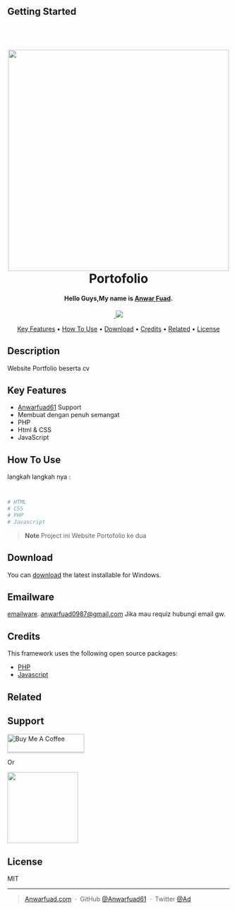 
## Getting Started

<h1 align="center">
  <br>
  <a href="https://anwarfuad61.github.io/anwarfuadcv.github.io/"><img src="https://binus.ac.id/malang/wp-content/uploads/2020/08/internship-blog-post-image@2x-640x274.png" alt="" width="500"></a>
  <br>
  Portofolio
  <br>
</h1>

<h4 align="center">Hello Guys,My name is <a href="#" target="_blank">Anwar Fuad</a>.</h4>

<p align="center">
  <a href="#">
    <img src="#"
         alt="">
  </a>
  <a href="https://saweria.co/anwar12345">
    <img src="https://img.shields.io/badge/$-donate-ff69b4.svg?maxAge=2592000&amp;style=flat">
  </a>
</p>

<p align="center">
  <a href="#key-features">Key Features</a> •
  <a href="#how-to-use">How To Use</a> •
  <a href="#download">Download</a> •
  <a href="#credits">Credits</a> •
  <a href="#related">Related</a> •
  <a href="#license">License</a>
</p>


## Description

Website Portfolio beserta cv 

## Key Features

* [Anwarfuad61](https://khan.github.io/Anwarfuad61/) Support
* Membuat dengan penuh semangat
* PHP 
* Html & CSS  
* JavaScript

## How To Use

langkah langkah nya :

```bash


# HTML
# CSS
# PHP
# Javascript


```

> **Note**
> Project ini Website Portofolio ke dua

## Download

You can [download](https://github.com/Anwarfuad61/Aplikasi-Absensi-dan-Kegiatan-Harian-Mahasiswa-berbasis-Web) the latest installable for Windows.

## Emailware

 [emailware](#). <anwarfuad0987@gmail.com> Jika mau requiz hubungi email gw.

## Credits

This framework uses the following open source packages:

- [PHP](https://www.w3schools.com/php/)
- [Javascript](https://www.w3schools.com/js/)

## Related



## Support

<a href="https://saweria.co/anwar12345" target="_blank"><img src="https://www.buymeacoffee.com/assets/img/custom_images/purple_img.png" alt="Buy Me A Coffee" style="height: 41px !important;width: 174px !important;box-shadow: 0px 3px 2px 0px rgba(190, 190, 190, 0.5) !important;-webkit-box-shadow: 0px 3px 2px 0px rgba(190, 190, 190, 0.5) !important;" ></a>

<p>Or</p> 

<a href="https://saweria.co/anwar12345">
	<img src="https://yt3.googleusercontent.com/ytc/AOPolaTjNR4-ym6zC4gJsw1b946zeaULAuMn-yfIGHJK=s900-c-k-c0x00ffffff-no-rj" width="160">
</a>


## License

MIT

---

> [Anwarfuad.com](#) &nbsp;&middot;&nbsp;
> GitHub [@Anwarfuad61](https://github.com/Anwarfuad61) &nbsp;&middot;&nbsp;
> Twitter [@Ad](https://twitter.com/Ad)

